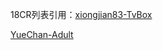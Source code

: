 18CR列表引用：[xiongjian83-TvBox](https://github.com/xiongjian83/TvBox/blob/main/18CR.json)

[YueChan-Adult](https://github.com/dyjldq/YueChan-Live/blob/main/Adult.m3u)
